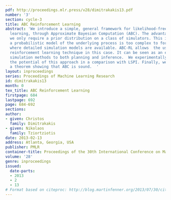 ```yaml
---
pdf: http://proceedings.mlr.press/v28/dimitrakakis13.pdf
number: '3'
section: cycle-3
title: ABC Reinforcement Learning
abstract: 'We introduce a simple, general framework for likelihood-free Bayesian reinforcement
  learning, through Approximate Bayesian Computation (ABC). The advantage is that
  we only require a prior distribution on a class of simulators. This is useful when
  a probabilistic model of the underlying process is too complex to formulate, but
  where detailed simulation models are available. ABC-RL allows  the use of any Bayesian
  reinforcement learning technique in this case. It can be seen as an extension of
  simulation methods to both planning and inference.  We experimentally demonstrate
  the potential of this approach in a comparison with LSPI. Finally, we introduce
  a theorem showing that ABC is sound.  '
layout: inproceedings
series: Proceedings of Machine Learning Research
id: dimitrakakis13
month: 0
tex_title: ABC Reinforcement Learning
firstpage: 684
lastpage: 692
page: 684-692
sections: 
author:
- given: Christos
  family: Dimitrakakis
- given: Nikolaos
  family: Tziortziotis
date: 2013-02-13
address: Atlanta, Georgia, USA
publisher: PMLR
container-title: Proceedings of the 30th International Conference on Machine Learning
volume: '28'
genre: inproceedings
issued:
  date-parts:
  - 2013
  - 2
  - 13
# Format based on citeproc: http://blog.martinfenner.org/2013/07/30/citeproc-yaml-for-bibliographies/
---
```

